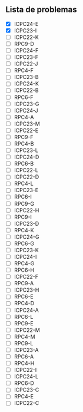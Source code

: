 ## Lista de problemas

- [x] ICPC24-E
- [x] ICPC23-I
- [ ] ICPC22-K
- [ ] RPC9-D
- [ ] ICPC24-F
- [ ] ICPC23-F
- [ ] ICPC22-J
- [ ] RPC4-F
- [ ] ICPC23-B
- [ ] ICPC24-K
- [ ] ICPC22-B
- [ ] RPC6-F
- [ ] ICPC23-G
- [ ] ICPC24-J
- [ ] RPC4-A
- [ ] ICPC23-M
- [ ] ICPC22-E
- [ ] RPC9-F
- [ ] RPC4-B
- [ ] ICPC23-L
- [ ] ICPC24-D
- [ ] RPC6-B
- [ ] ICPC22-L
- [ ] ICPC22-D
- [ ] RPC4-L
- [ ] ICPC23-E
- [ ] RPC6-I
- [ ] RPC9-G
- [ ] ICPC22-H
- [ ] RPC9-I
- [ ] ICPC23-D
- [ ] RPC4-K
- [ ] ICPC24-G
- [ ] RPC6-G
- [ ] ICPC23-K
- [ ] ICPC24-I
- [ ] RPC4-G
- [ ] RPC6-H
- [ ] ICPC22-F
- [ ] RPC9-A
- [ ] ICPC23-H
- [ ] RPC6-E
- [ ] RPC4-D
- [ ] ICPC24-A
- [ ] RPC6-L
- [ ] RPC9-E
- [ ] ICPC22-M
- [ ] RPC4-M
- [ ] RPC9-L
- [ ] ICPC23-A
- [ ] RPC6-A
- [ ] RPC4-H
- [ ] ICPC22-I
- [ ] ICPC24-L
- [ ] RPC6-D
- [ ] ICPC23-C
- [ ] RPC4-E
- [ ] ICPC22-C

